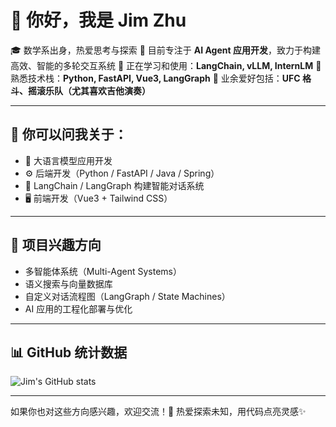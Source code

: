 # 👋 你好，我是 Jim Zhu

🎓 数学系出身，热爱思考与探索
💼 目前专注于 **AI Agent 应用开发**，致力于构建高效、智能的多轮交互系统
🌱 正在学习和使用：**LangChain, vLLM, InternLM**
🧠 熟悉技术栈：**Python, FastAPI, Vue3, LangGraph**
🥋 业余爱好包括：**UFC 格斗、摇滚乐队（尤其喜欢吉他演奏）**

---

## 💬 你可以问我关于：

* 🧠 大语言模型应用开发
* ⚙️ 后端开发（Python / FastAPI / Java / Spring）
* 🔗 LangChain / LangGraph 构建智能对话系统
* 🖥️ 前端开发（Vue3 + Tailwind CSS）

---

## 🚀 项目兴趣方向

* 多智能体系统（Multi-Agent Systems）
* 语义搜索与向量数据库
* 自定义对话流程图（LangGraph / State Machines）
* AI 应用的工程化部署与优化

---

## 📊 GitHub 统计数据

![Jim's GitHub stats](https://github-readme-stats.vercel.app/api?username=zjm-datai\&show_icons=true\&theme=radical)

---

如果你也对这些方向感兴趣，欢迎交流！🤝
热爱探索未知，用代码点亮灵感✨
